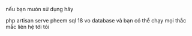 nếu bạn muón sử dụng hãy 

php artisan serve
pheem sql 18 vo database
và bạn có thể chạy mọi thắc mắc liên hệ tới tôi
